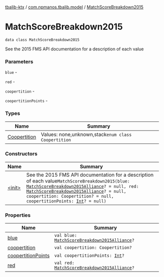 [tbalib-ktx](../../index.md) / [com.npmanos.tbalib.model](../index.md) / [MatchScoreBreakdown2015](./index.md)

# MatchScoreBreakdown2015

`data class MatchScoreBreakdown2015`

See the 2015 FMS API documentation for a description of each value

### Parameters

`blue` -

`red` -

`coopertition` -

`coopertitionPoints` -

### Types

| Name | Summary |
|---|---|
| [Coopertition](-coopertition/index.md) | Values: none,unknown,stack`enum class Coopertition` |

### Constructors

| Name | Summary |
|---|---|
| [&lt;init&gt;](-init-.md) | See the 2015 FMS API documentation for a description of each value`MatchScoreBreakdown2015(blue: `[`MatchScoreBreakdown2015Alliance`](../-match-score-breakdown2015-alliance/index.md)`? = null, red: `[`MatchScoreBreakdown2015Alliance`](../-match-score-breakdown2015-alliance/index.md)`? = null, coopertition: Coopertition? = null, coopertitionPoints: `[`Int`](https://kotlinlang.org/api/latest/jvm/stdlib/kotlin/-int/index.html)`? = null)` |

### Properties

| Name | Summary |
|---|---|
| [blue](blue.md) | `val blue: `[`MatchScoreBreakdown2015Alliance`](../-match-score-breakdown2015-alliance/index.md)`?` |
| [coopertition](coopertition.md) | `val coopertition: Coopertition?` |
| [coopertitionPoints](coopertition-points.md) | `val coopertitionPoints: `[`Int`](https://kotlinlang.org/api/latest/jvm/stdlib/kotlin/-int/index.html)`?` |
| [red](red.md) | `val red: `[`MatchScoreBreakdown2015Alliance`](../-match-score-breakdown2015-alliance/index.md)`?` |
